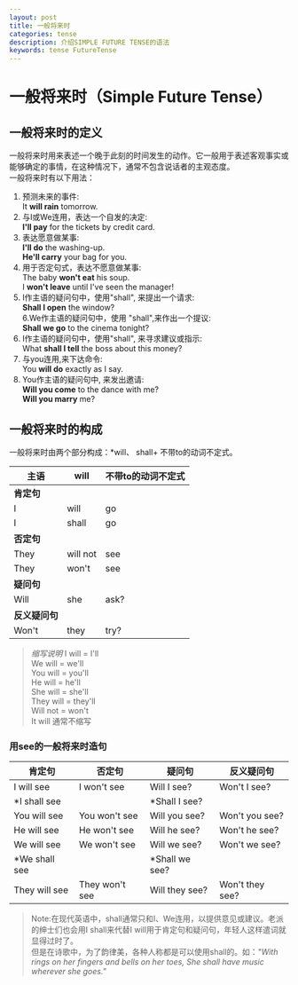 ```yaml
---
layout: post
title: 一般将来时
categories: tense
description: 介绍SIMPLE FUTURE TENSE的语法
keywords: tense FutureTense
---
```


# 一般将来时（Simple Future Tense）
## 一般将来时的定义
一般将来时用来表述一个晚于此刻的时间发生的动作。它一般用于表述客观事实或能够确定的事情，在这种情况下，通常不包含说话者的主观态度。  
一般将来时有以下用法：  
1. 预测未来的事件:  
It **will rain** tomorrow.  
2. 与I或We连用，表达一个自发的决定:  
**I'll pay** for the tickets by credit card.  
3. 表达愿意做某事:   
**I'll do** the washing-up.  
**He'll carry** your bag for you.  
4. 用于否定句式，表达不愿意做某事:  
The baby **won't eat** his soup.  
I **won't leave** until I've seen the manager!  
5. I作主语的疑问句中，使用"shall", 来提出一个请求:  
**Shall I open** the window?  
6.We作主语的疑问句中，使用 "shall",来作出一个提议:  
**Shall we go** to the cinema tonight?  
7. I作主语的疑问句中，使用"shall", 来寻求建议或指示:  
What **shall I tell** the boss about this money?  
8. 与you连用,来下达命令:  
You **will do** exactly as I say.  
9. You作主语的疑问句中, 来发出邀请:  
**Will you come** to the dance with me?  
**Will you marry** me?  
## 一般将来时的构成
一般将来时由两个部分构成：*will、 shall+ 不带to的动词不定式。  

|**主语**  |**will**|**不带to的动词不定式**|
|----------|--------|----------------------|
|**肯定句**|        |                      |
|I         |will    |go                    |
|I         |shall   |go                    |
|**否定句**|        |                      |
|They      |will not|see                   |
|They      |won't   |see                   |
|**疑问句**|        |                      |
|Will      |she     |ask?                  |
|**反义疑问句**|    |                      |
|Won't     |they    |try?                  |

>*缩写说明* 
I will = I'll  
We will = we'll  
You will = you'll  
He will = he'll  
She will = she'll  
They will = they'll  
Will not = won't  
It will 通常不缩写
>
### 用see的一般将来时造句
|**肯定句**   |**否定句**    |**疑问句**    |**反义疑问句** |
|-------------|--------------|--------------|---------------|
|I will see   |I won't see   |Will I see?   |Won't I see?   |
|*I shall see |              |*Shall I see? |               |
|You will see |You won't see |Will you see? |Won't you see? |
|He will see  |He won't see  |Will he see?  |Won't he see?  |
|We will see  |We won't see  |Will we see?  |Won't we see?  |
|*We shall see|              |*Shall we see?|               |
|They will see|They won't see|Will they see?|Won't they see?|
>Note:在现代英语中，shall通常只和I、We连用，以提供意见或建议。老派的绅士们也会用I shall来代替I will用于肯定句和疑问句，年轻人这样遣词就显得过时了。  
但是在诗歌中，为了韵律美，各种人称都是可以使用shall的。如：*"With rings on her fingers and bells on her toes, She shall have music wherever she goes."*  
>
